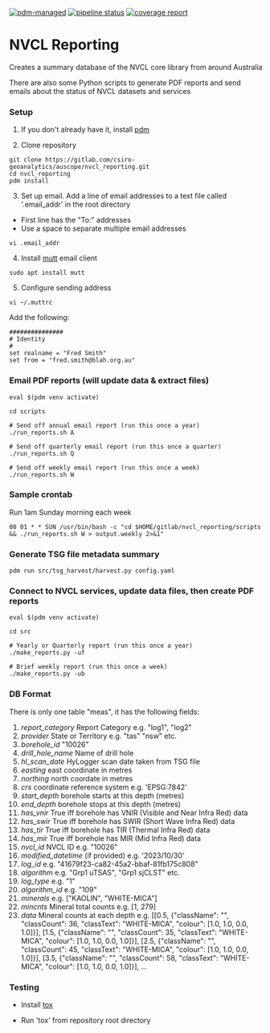 [![pdm-managed](https://img.shields.io/badge/pdm-managed-blueviolet)](https://pdm.fming.dev)
[![pipeline status](https://gitlab.com/csiro-geoanalytics/auscope/nvcl_reporting/badges/main/pipeline.svg)](https://gitlab.com/csiro-geoanalytics/auscope/nvcl_reporting/-/commits/main) 
[![coverage report](https://gitlab.com/csiro-geoanalytics/auscope/nvcl_reporting/badges/main/coverage.svg)](https://gitlab.com/csiro-geoanalytics/auscope/nvcl_reporting/-/commits/main)


# NVCL Reporting

Creates a summary database of the NVCL core library from around Australia

There are also some Python scripts to generate PDF reports and send emails about the status of NVCL datasets and services

### Setup

1. If you don't already have it, install [pdm](https://pdm.fming.dev/latest/)

2. Clone repository
```
git clone https://gitlab.com/csiro-geoanalytics/auscope/nvcl_reporting.git
cd nvcl_reporting
pdm install
```

3. Set up email. Add a line of email addresses to a text file called '.email_addr' in the root directory
  - First line has the "To:" addresses
  - Use a space to separate multiple email addresses
```
vi .email_addr
```

4. Install [mutt](http://www.mutt.org) email client
```
sudo apt install mutt
```

5. Configure sending address
```
vi ~/.muttrc
```

Add the following:
```
###############
# Identity
#
set realname = "Fred Smith"
set from = "fred.smith@blah.org.au"
```

### Email PDF reports (will update data & extract files)
```
eval $(pdm venv activate)

cd scripts

# Send off annual email report (run this once a year)
./run_reports.sh A

# Send off quarterly email report (run this once a quarter)
./run_reports.sh Q

# Send off weekly email report (run this once a week)
./run_reports.sh W
```

### Sample crontab

Run 1am Sunday morning each week
```
00 01 * * SUN /usr/bin/bash -c "cd $HOME/gitlab/nvcl_reporting/scripts && ./run_reports.sh W > output.weekly 2>&1"
```

### Generate TSG file metadata summary

```
pdm run src/tsg_harvest/harvest.py config.yaml
```



### Connect to NVCL services, update data files, then create PDF reports 
```
eval $(pdm venv activate)

cd src

# Yearly or Quarterly report (run this once a year)
./make_reports.py -uf

# Brief weekly report (run this once a week)
./make_reports.py -ub
```

### DB Format

There is only one table "meas", it has the following fields:

1.	*report_category*  Report Category e.g. "log1", "log2" 
2.	*provider* State or Territory e.g. "tas" "nsw" etc.
3.	*borehole_id* "10026"
4.  *drill_hole_name* Name of drill hole
5.  *hl_scan_date* HyLogger scan date taken from TSG file
6.  *easting* east coordinate in metres
7.  *northing* north coordate in metres
8.  *crs* coordinate reference system e.g. 'EPSG:7842'
9.  *start_depth* borehole starts at this depth (metres)
10. *end_depth* borehole stops at this depth (metres)
11. *has_vnir* True iff borehole has VNIR (Visible and Near Infra Red) data
12. *has_swir* True iff borehole has SWIR (Short Wave Infra Red) data
13. *has_tir* True iff borehole has TIR (Thermal Infra Red) data
14. *has_mir* True iff borehole has MIR (Mid Infra Red) data
15. *nvcl_id* NVCL ID e.g. "10026"
16.	*modified_datetime* (if provided) e.g. '2023/10/30'
17.	*log_id* e.g. "41679f23-ca82-45a2-bbaf-81fb175c808"
18.	*algorithm* e.g. "Grp1 uTSAS", "Grp1 sjCLST" etc.
19.	*log_type* e.g. "1"
20.	*algorithm_id* e.g. "109"
21.	*minerals* e.g. ["KAOLIN", "WHITE-MICA"]
22.	*mincnts* Mineral total counts e.g. [1, 279]
23.	*data* Mineral counts at each depth e.g. [[0.5, {"className": "", "classCount": 36, "classText": "WHITE-MICA", "colour": [1.0, 1.0, 0.0, 1.0]}], [1.5, {"className": "", "classCount": 35, "classText": "WHITE-MICA", "colour": [1.0, 1.0, 0.0, 1.0]}], [2.5, {"className": "", "classCount": 45, "classText": "WHITE-MICA", "colour": [1.0, 1.0, 0.0, 1.0]}], [3.5, {"className": "", "classCount": 58, "classText": "WHITE-MICA", "colour": [1.0, 1.0, 0.0, 1.0]}], ...

### Testing

* Install [tox](https://tox.wiki)

* Run 'tox' from repository root directory


